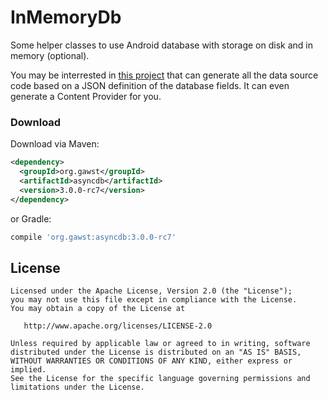 InMemoryDb
==========

Some helper classes to use Android database with storage on disk and in memory (optional).

You may be interrested in [this project](https://github.com/robUx4/android-contentprovider-generator) that can generate all the 
data source code based on a JSON definition of the database fields. It can even generate a Content Provider for you.


### Download

Download via Maven:
```xml
<dependency>
  <groupId>org.gawst</groupId>
  <artifactId>asyncdb</artifactId>
  <version>3.0.0-rc7</version>
</dependency>
```
or Gradle:
```groovy
compile 'org.gawst:asyncdb:3.0.0-rc7'
```


License
-------

    Licensed under the Apache License, Version 2.0 (the "License");
    you may not use this file except in compliance with the License.
    You may obtain a copy of the License at

       http://www.apache.org/licenses/LICENSE-2.0

    Unless required by applicable law or agreed to in writing, software
    distributed under the License is distributed on an "AS IS" BASIS,
    WITHOUT WARRANTIES OR CONDITIONS OF ANY KIND, either express or implied.
    See the License for the specific language governing permissions and
    limitations under the License.

